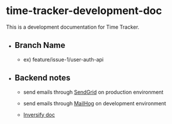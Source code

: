 # time-tracker-development-doc

This is a development documentation for Time Tracker.

- ## Branch Name

  - ex) feature/issue-1/user-auth-api

- ## Backend notes

  - send emails through [SendGrid](https://sendgrid.com/solutions/email-api/?utm_source=google&utm_medium=cpc&utm_term=sendgrid&utm_campaign=SendGrid_G_S_NAMER_Brand_Tier1&cq_plac=&cq_net=g&cq_pos=&cq_med=&cq_plt=gp&gad=1&gclid=Cj0KCQjw6KunBhDxARIsAKFUGs8Crm0bO10iTin8fH6zTa9R1vEDIRvfMknBoGq-Z_-iEkPyo-LjbyIaAnE2EALw_wcB) on production environment
  - send emails through [MailHog](https://xn--kinsta-o53e.com/blog/mailhog/) on development environment

  - [Inversify doc](https://github.com/inversify/InversifyJS#step-1-declare-your-interfaces-and-types)
